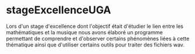 # stageExcellenceUGA
Lors d'un stage d'excellence dont l'objectif était d'étudier le lien entre les mathématiques et la musique nous avons élaboré un programme permettant de comprendre et d'observer certains phénomènes liées à cette thématique ainsi que d'utiliser certains outils pour traiter des fichiers wav.
